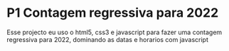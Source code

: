 # P1 Contagem regressiva para 2022
 Esse projecto eu uso o html5, css3 e javascript para fazer uma contagem regressiva para 2022, dominando as datas e horarios com javascript
